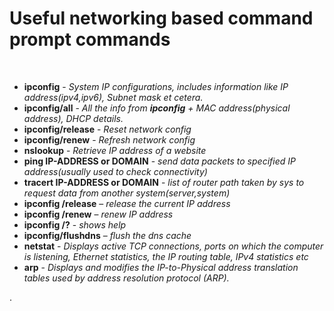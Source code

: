 <h1> Useful networking based command prompt commands</h1><br>

<ul>
  <li><b>ipconfig</b> - <i>System IP configurations, includes information like IP address(ipv4,ipv6), Subnet mask et cetera.</i></li>
  <li><b>ipconfig/all</b> - <i>All the info from <b>ipconfig</b> + MAC address(physical address), DHCP details.</i></li>
  <li><b>ipconfig/release</b> - <i> Reset network config</i></li>
  <li><b>ipconfig/renew</b> - <i> Refresh network config</i></li>
  <li><b>nslookup</b> - <i> Retrieve IP address of a website</i></li>
  <li><b>ping IP-ADDRESS or DOMAIN</b> - <i> send data packets to specified IP address(usually used to check connectivity)</i></li>
  <li><b>tracert IP-ADDRESS or DOMAIN</b> - <i> list of router path taken by sys to request data from another system(server,system)</i></li>
  <li><b>ipconfig /release</b> – <i>release the current IP address</i></li>
  <li><b>ipconfig /renew</b> – <i>renew IP address</i></li>
  <li><b>ipconfig /?</b> - <i>shows help</i></li>
  <li><b>ipconfig/flushdns</b> – <i>flush the dns cache</i></li>
  <li><b>netstat</b> - <i>Displays active TCP connections, ports on which the computer is listening, Ethernet statistics, the IP routing table, IPv4 statistics etc</i></li>
  <li><b>arp</b> - <i>Displays and modifies the IP-to-Physical address translation tables used by address resolution protocol (ARP).</i></li>
</ul>
.
